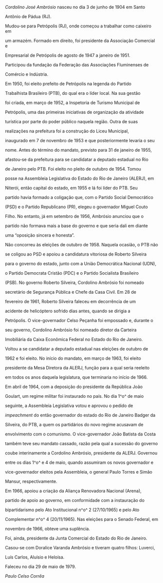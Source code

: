 

*Cordolino José Ambrósio* nasceu no dia 3 de junho de 1904 em Santo

Antônio de Pádua (RJ).



Mudou-se para Petrópolis (RJ), onde começou a trabalhar como caixeiro em

um armazém. Formado em direito, foi presidente da Associação Comercial e

Empresarial de Petrópolis de agosto de 1947 a janeiro de 1951.

Participou da fundação da Federação das Associações Fluminenses de

Comércio e Indústria.



Em 1950, foi eleito prefeito de Petrópolis na legenda do Partido

Trabalhista Brasileiro (PTB), do qual era o líder local. Na sua gestão

foi criada, em março de 1952, a Inspetoria de Turismo Municipal de

Petrópolis, uma das primeiras iniciativas de organização da atividade

turística por parte do poder público naquela região. Outra de suas

realizações na prefeitura foi a construção do Liceu Municipal,

inaugurado em 7 de novembro de 1953 e que posteriormente levaria o seu

nome. Antes do término do mandato, previsto para 31 de janeiro de 1955,

afastou-se da prefeitura para se candidatar a deputado estadual no Rio

de Janeiro pelo PTB. Foi eleito no pleito de outubro de 1954. Tomou

posse na Assembleia Legislativa do Estado do Rio de Janeiro (ALERJ), em

Niterói, então capital do estado, em 1955 e lá foi líder do PTB. Seu

partido havia formado a coligação que, com o Partido Social Democrático

(PSD) e o Partido Republicano (PR), elegeu o governador Miguel Couto

Filho. No entanto, já em setembro de 1956, Ambrósio anunciou que o

partido não formava mais a base do governo e que seria dali em diante

uma “oposição sincera e honesta”.



Não concorreu às eleições de outubro de 1958. Naquela ocasião, o PTB não

se coligou ao PSD e apoiou a candidatura vitoriosa de Roberto Silveira

para o governo do estado, junto com a União Democrática Nacional (UDN),

o Partido Democrata Cristão (PDC) e o Partido Socialista Brasileiro

(PSB). No governo Roberto Silveira, Cordolino Ambrósio foi nomeado

secretário de Segurança Pública e Chefe da Casa Civil. Em 28 de

fevereiro de 1961, Roberto Silveira faleceu em decorrência de um

acidente de helicóptero sofrido dias antes, quando se dirigia a

Petrópolis. O vice-governador Celso Peçanha foi empossado e, durante o

seu governo, Cordolino Ambrósio foi nomeado diretor da Carteira

Imobiliária da Caixa Econômica Federal no Estado do Rio de Janeiro.



Voltou a se candidatar a deputado estadual nas eleições de outubro de

1962 e foi eleito. No início do mandato, em março de 1963, foi eleito

presidente da Mesa Diretora da ALERJ, função para a qual seria reeleito

em todos os anos daquela legislatura, que terminaria no início de 1966.



Em abril de 1964, com a deposição do presidente da República João

Goulart, um regime militar foi instaurado no país. No dia 1^o^ de maio

seguinte, a Assembleia Legislativa votou e aprovou o pedido de

*impeachment* do então governador do estado do Rio de Janeiro Badger da

Silveira, do PTB, a quem os partidários do novo regime acusavam de

envolvimento com o comunismo. O vice-governador João Batista da Costa

também teve seu mandato cassado, razão pela qual a sucessão do governo

coube interinamente a Cordolino Ambrósio, presidente da ALERJ. Governou

entre os dias 1^o^ e 4 de maio, quando assumiram os novos governador e

vice-governador eleitos pela Assembleia, o general Paulo Torres e Simão

Mansur, respectivamente.



Em 1966, apoiou a criação da Aliança Renovadora Nacional (Arena),

partido de apoio ao governo, em conformidade com a instauração do

bipartidarismo pelo Ato Institucional n^o^ 2 (27/10/1965) e pelo Ato

Complementar n^o^ 4 (20/11/1965). Nas eleições para o Senado Federal, em

novembro de 1966, obteve uma suplência.



Foi, ainda, presidente da Junta Comercial do Estado do Rio de Janeiro.



Casou-se com Doralice Varanda Ambrósio e tiveram quatro filhos: Luverci,

Luís Carlos, Aluísio e Heloísa.



Faleceu no dia 29 de maio de 1979.



*Paulo Celso Corrêa*



